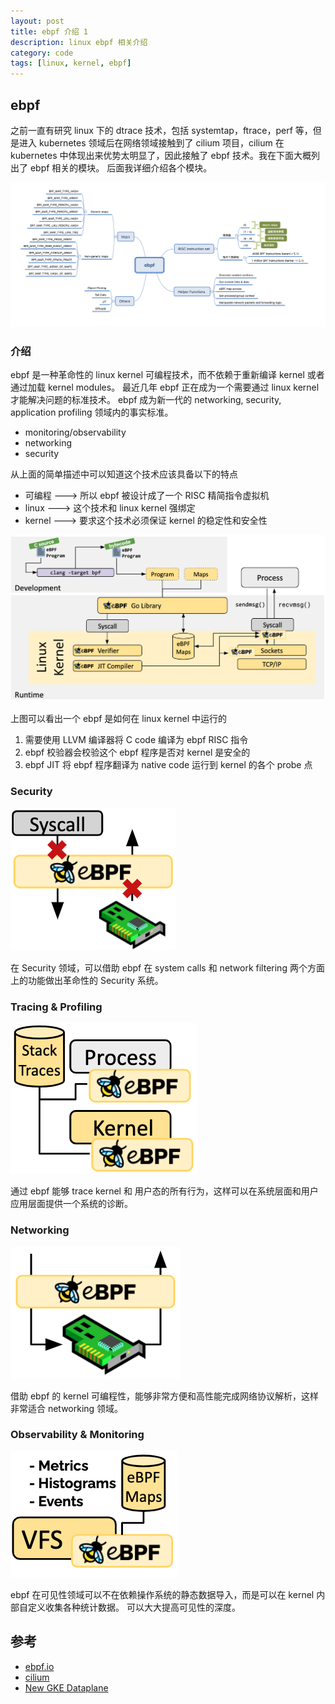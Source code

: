 ```yaml
---
layout: post
title: ebpf 介绍 1
description: linux ebpf 相关介绍
category: code
tags: [linux, kernel, ebpf]
---
```


## ebpf
之前一直有研究 linux 下的 dtrace 技术，包括 systemtap，ftrace，perf 等，但是进入 kubernetes 领域后在网络领域接触到了
cilium 项目，cilium 在 kubernetes 中体现出来优势太明显了，因此接触了 ebpf 技术。我在下面大概列出了 ebpf 相关的模块。
后面我详细介绍各个模块。

![](/images/ebpf/ebpf-introduction.png)

### 介绍
ebpf 是一种革命性的 linux kernel 可编程技术，而不依赖于重新编译 kernel 或者通过加载 kernel modules。
最近几年 ebpf 正在成为一个需要通过 linux kernel 才能解决问题的标准技术。
ebpf 成为新一代的 networking, security, application profiling 领域内的事实标准。

- monitoring/observability
- networking
- security

从上面的简单描述中可以知道这个技术应该具备以下的特点

- 可编程  ---> 所以 ebpf 被设计成了一个 RISC 精简指令虚拟机
- linux  ---> 这个技术和 linux kernel 强绑定
- kernel ---> 要求这个技术必须保证 kernel 的稳定性和安全性

![](/images/ebpf/ebpf-runtime.png)

上图可以看出一个 ebpf 是如何在 linux kernel 中运行的

1. 需要使用 LLVM 编译器将 C code 编译为 ebpf RISC 指令 
2. ebpf 校验器会校验这个 ebpf 程序是否对 kernel 是安全的 
3. ebpf JIT 将 ebpf 程序翻译为 native code 运行到 kernel 的各个 probe 点

### Security
![](/images/ebpf/intro_security-e714bea99d4351c1097477e8920d94ec.png)

在 Security 领域，可以借助 ebpf 在 system calls 和 network filtering 两个方面
上的功能做出革命性的 Security 系统。

### Tracing & Profiling
![](/images/ebpf/intro_tracing-ffa5e3fa3407ecb445b1549f85f590f5.png)

通过 ebpf 能够 trace kernel 和 用户态的所有行为，这样可以在系统层面和用户应用层面提供一个系统的诊断。

### Networking
![](/images/ebpf/intro_networking-46255f740daa161407f59190a8774e9a.png)

借助 ebpf 的 kernel 可编程性，能够非常方便和高性能完成网络协议解析，这样非常适合 networking 领域。

### Observability & Monitoring
![](/images/ebpf/intro_observability-fcba5bd29e9179954764bb0ee9385905.png)

ebpf 在可见性领域可以不在依赖操作系统的静态数据导入，而是可以在 kernel 内部自定义收集各种统计数据。
可以大大提高可见性的深度。


## 参考
- [ebpf.io](https://ebpf.io/)
- [cilium](https://docs.cilium.io/en/stable/bpf/)
- [New GKE Dataplane](https://cloud.google.com/blog/products/containers-kubernetes/bringing-ebpf-and-cilium-to-google-kubernetes-engine)


[-10]:    http://hushi55.github.io/  "-10"
